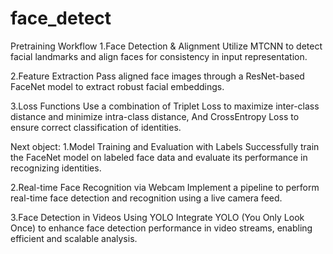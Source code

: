 # face_detect

Pretraining Workflow
1.Face Detection & Alignment 
 Utilize MTCNN to detect facial landmarks and align faces for consistency in input representation.

2.Feature Extraction
 Pass aligned face images through a ResNet-based FaceNet model to extract robust facial embeddings.

3.Loss Functions
 Use a combination of Triplet Loss to maximize inter-class distance and minimize intra-class distance,
And CrossEntropy Loss to ensure correct classification of identities.





Next object:
1.Model Training and Evaluation with Labels
 Successfully train the FaceNet model on labeled face data and evaluate its performance in recognizing identities.

2.Real-time Face Recognition via Webcam
 Implement a pipeline to perform real-time face detection and recognition using a live camera feed.

3.Face Detection in Videos Using YOLO
 Integrate YOLO (You Only Look Once) to enhance face detection performance in video streams, enabling efficient and scalable analysis.


